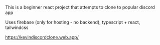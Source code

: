This is a beginner react project that attempts to clone to popular discord app

Uses firebase (only for hosting - no backend), typescript + react, tailwindcss

https://kevindiscordclone.web.app/
